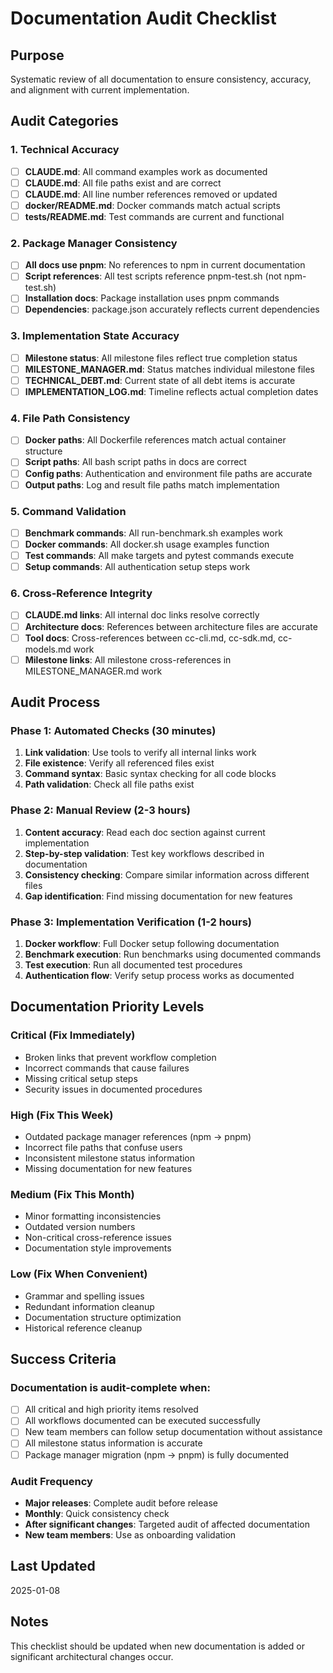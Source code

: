 # Documentation Audit Checklist

## Purpose
Systematic review of all documentation to ensure consistency, accuracy, and alignment with current implementation.

## Audit Categories

### 1. Technical Accuracy
- [ ] **CLAUDE.md**: All command examples work as documented
- [ ] **CLAUDE.md**: All file paths exist and are correct
- [ ] **CLAUDE.md**: All line number references removed or updated
- [ ] **docker/README.md**: Docker commands match actual scripts
- [ ] **tests/README.md**: Test commands are current and functional

### 2. Package Manager Consistency
- [ ] **All docs use pnpm**: No references to npm in current documentation
- [ ] **Script references**: All test scripts reference pnpm-test.sh (not npm-test.sh)
- [ ] **Installation docs**: Package installation uses pnpm commands
- [ ] **Dependencies**: package.json accurately reflects current dependencies

### 3. Implementation State Accuracy
- [ ] **Milestone status**: All milestone files reflect true completion status
- [ ] **MILESTONE_MANAGER.md**: Status matches individual milestone files
- [ ] **TECHNICAL_DEBT.md**: Current state of all debt items is accurate
- [ ] **IMPLEMENTATION_LOG.md**: Timeline reflects actual completion dates

### 4. File Path Consistency
- [ ] **Docker paths**: All Dockerfile references match actual container structure
- [ ] **Script paths**: All bash script paths in docs are correct
- [ ] **Config paths**: Authentication and environment file paths are accurate
- [ ] **Output paths**: Log and result file paths match implementation

### 5. Command Validation
- [ ] **Benchmark commands**: All run-benchmark.sh examples work
- [ ] **Docker commands**: All docker.sh usage examples function
- [ ] **Test commands**: All make targets and pytest commands execute
- [ ] **Setup commands**: All authentication setup steps work

### 6. Cross-Reference Integrity
- [ ] **CLAUDE.md links**: All internal doc links resolve correctly  
- [ ] **Architecture docs**: References between architecture files are accurate
- [ ] **Tool docs**: Cross-references between cc-cli.md, cc-sdk.md, cc-models.md work
- [ ] **Milestone links**: All milestone cross-references in MILESTONE_MANAGER.md work

## Audit Process

### Phase 1: Automated Checks (30 minutes)
1. **Link validation**: Use tools to verify all internal links work
2. **File existence**: Verify all referenced files exist
3. **Command syntax**: Basic syntax checking for all code blocks
4. **Path validation**: Check all file paths exist

### Phase 2: Manual Review (2-3 hours)
1. **Content accuracy**: Read each doc section against current implementation
2. **Step-by-step validation**: Test key workflows described in documentation
3. **Consistency checking**: Compare similar information across different files
4. **Gap identification**: Find missing documentation for new features

### Phase 3: Implementation Verification (1-2 hours)
1. **Docker workflow**: Full Docker setup following documentation
2. **Benchmark execution**: Run benchmarks using documented commands
3. **Test execution**: Run all documented test procedures
4. **Authentication flow**: Verify setup process works as documented

## Documentation Priority Levels

### Critical (Fix Immediately)
- Broken links that prevent workflow completion
- Incorrect commands that cause failures
- Missing critical setup steps
- Security issues in documented procedures

### High (Fix This Week)
- Outdated package manager references (npm → pnpm)
- Incorrect file paths that confuse users
- Inconsistent milestone status information
- Missing documentation for new features

### Medium (Fix This Month)
- Minor formatting inconsistencies
- Outdated version numbers
- Non-critical cross-reference issues
- Documentation style improvements

### Low (Fix When Convenient)
- Grammar and spelling issues
- Redundant information cleanup
- Documentation structure optimization
- Historical reference cleanup

## Success Criteria

### Documentation is audit-complete when:
- [ ] All critical and high priority items resolved
- [ ] All workflows documented can be executed successfully
- [ ] New team members can follow setup documentation without assistance
- [ ] All milestone status information is accurate
- [ ] Package manager migration (npm → pnpm) is fully documented

### Audit Frequency
- **Major releases**: Complete audit before release
- **Monthly**: Quick consistency check
- **After significant changes**: Targeted audit of affected documentation
- **New team members**: Use as onboarding validation

## Last Updated
2025-01-08

## Notes
This checklist should be updated when new documentation is added or significant architectural changes occur.